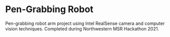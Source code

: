 # Pen-Grabbing Robot

Pen-grabbing robot arm project using Intel RealSense camera and computer vision techniques. Completed during Northwestern MSR Hackathon 2021.
